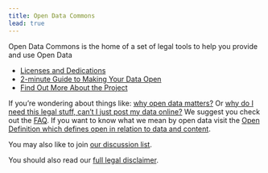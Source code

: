 ```yaml
---
title: Open Data Commons
lead: true
---
```

Open Data Commons is the home of a set of legal tools to help you provide and use Open Data
* [Licenses and Dedications](https://opendatacommons.org/licenses/)
* [2-minute Guide to Making Your Data Open](https://opendatacommons.org/guide/)
* [Find Out More About the Project](https://opendatacommons.org/about/)

If you’re wondering about things like: [why open data matters?](https://opendatacommons.org/faq) Or [why do I need this legal stuff, can’t I just post my data online?](https://opendatacommons.org/faq) We suggest you check out the [FAQ](https://opendatacommons.org/faq). If you want to know what we mean by open data visit the [Open Definition which defines open in relation to data and content](http://opendefinition.org/).

You may also like to join [our discussion list](https://lists.okfn.org/mailman/listinfo/odc-discuss).

You should also read our [full legal disclaimer](https://opendatacommons.org/disclaimers).
